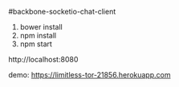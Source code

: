 #backbone-socketio-chat-client

1. bower install
2. npm install
3. npm start

http://localhost:8080

demo: https://limitless-tor-21856.herokuapp.com